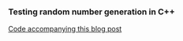### Testing random number generation in C++


[Code accompanying this blog post](http://thompsonsed.co.uk/?p=1337)